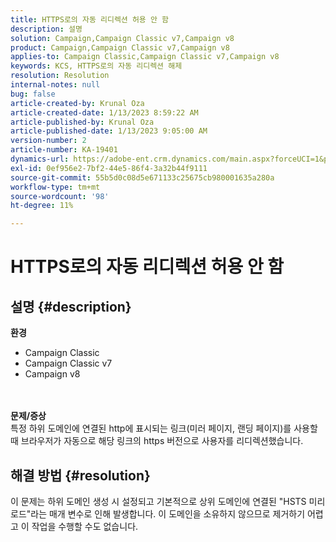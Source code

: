 ```yaml
---
title: HTTPS로의 자동 리디렉션 허용 안 함
description: 설명
solution: Campaign,Campaign Classic v7,Campaign v8
product: Campaign,Campaign Classic v7,Campaign v8
applies-to: Campaign Classic,Campaign Classic v7,Campaign v8
keywords: KCS, HTTPS로의 자동 리디렉션 해제
resolution: Resolution
internal-notes: null
bug: false
article-created-by: Krunal Oza
article-created-date: 1/13/2023 8:59:22 AM
article-published-by: Krunal Oza
article-published-date: 1/13/2023 9:05:00 AM
version-number: 2
article-number: KA-19401
dynamics-url: https://adobe-ent.crm.dynamics.com/main.aspx?forceUCI=1&pagetype=entityrecord&etn=knowledgearticle&id=573cae90-2093-ed11-aad1-6045bd006793
exl-id: 0ef956e2-7bf2-44e5-86f4-3a32b44f9111
source-git-commit: 55b5d0c08d5e671133c25675cb980001635a280a
workflow-type: tm+mt
source-wordcount: '98'
ht-degree: 11%

---
```


# HTTPS로의 자동 리디렉션 허용 안 함

## 설명 {#description}

<b>환경</b>
- Campaign Classic
- Campaign Classic v7
- Campaign v8

<br> <br><b>문제/증상</b><br>특정 하위 도메인에 연결된 http에 표시되는 링크(미러 페이지, 랜딩 페이지)를 사용할 때 브라우저가 자동으로 해당 링크의 https 버전으로 사용자를 리디렉션했습니다.

## 해결 방법 {#resolution}


이 문제는 하위 도메인 생성 시 설정되고 기본적으로 상위 도메인에 연결된 &quot;HSTS 미리 로드&quot;라는 매개 변수로 인해 발생합니다. 이 도메인을 소유하지 않으므로 제거하기 어렵고 이 작업을 수행할 수도 없습니다.
